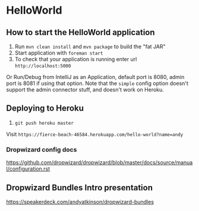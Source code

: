 # HelloWorld

## How to start the HelloWorld application

1. Run `mvn clean install`  and `mvn package` to build the "fat JAR"
1. Start application with `foreman start`
1. To check that your application is running enter url `http://localhost:5000`

Or Run/Debug from IntelliJ as an Application, default port is 8080, admin port is 8081 if using that option. Note that the `simple` config option doesn't support the admin connector stuff, and doesn't work on Heroku.


## Deploying to Heroku

1. `git push heroku master`

Visit `https://fierce-beach-46584.herokuapp.com/hello-world?name=andy`


### Dropwizard config docs

https://github.com/dropwizard/dropwizard/blob/master/docs/source/manual/configuration.rst


## Dropwizard Bundles Intro presentation

https://speakerdeck.com/andyatkinson/dropwizard-bundles
